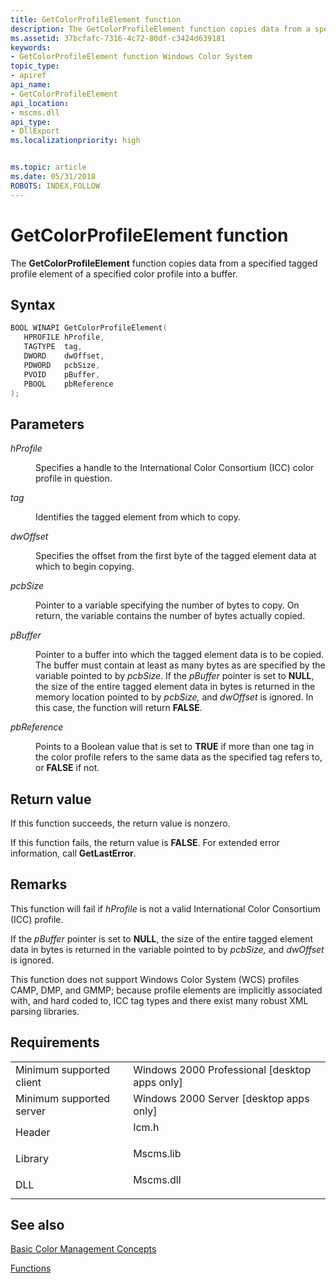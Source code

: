 ```yaml
---
title: GetColorProfileElement function
description: The GetColorProfileElement function copies data from a specified tagged profile element of a specified color profile into a buffer.
ms.assetid: 37bcfafc-7316-4c72-80df-c3424d639181
keywords:
- GetColorProfileElement function Windows Color System
topic_type:
- apiref
api_name:
- GetColorProfileElement
api_location:
- mscms.dll
api_type:
- DllExport
ms.localizationpriority: high


ms.topic: article
ms.date: 05/31/2018
ROBOTS: INDEX,FOLLOW
---
```


# GetColorProfileElement function

The **GetColorProfileElement** function copies data from a specified tagged profile element of a specified color profile into a buffer.

## Syntax


```C++
BOOL WINAPI GetColorProfileElement(
   HPROFILE hProfile,
   TAGTYPE  tag,
   DWORD    dwOffset,
   PDWORD   pcbSize,
   PVOID    pBuffer,
   PBOOL    pbReference
);
```



## Parameters

<dl> <dt>

*hProfile* 
</dt> <dd>

Specifies a handle to the International Color Consortium (ICC) color profile in question.

</dd> <dt>

*tag* 
</dt> <dd>

Identifies the tagged element from which to copy.

</dd> <dt>

*dwOffset* 
</dt> <dd>

Specifies the offset from the first byte of the tagged element data at which to begin copying.

</dd> <dt>

*pcbSize* 
</dt> <dd>

Pointer to a variable specifying the number of bytes to copy. On return, the variable contains the number of bytes actually copied.

</dd> <dt>

*pBuffer* 
</dt> <dd>

Pointer to a buffer into which the tagged element data is to be copied. The buffer must contain at least as many bytes as are specified by the variable pointed to by *pcbSize*. If the *pBuffer* pointer is set to **NULL**, the size of the entire tagged element data in bytes is returned in the memory location pointed to by *pcbSize,* and *dwOffset* is ignored. In this case, the function will return **FALSE**.

</dd> <dt>

*pbReference* 
</dt> <dd>

Points to a Boolean value that is set to **TRUE** if more than one tag in the color profile refers to the same data as the specified tag refers to, or **FALSE** if not.

</dd> </dl>

## Return value

If this function succeeds, the return value is nonzero.

If this function fails, the return value is **FALSE**. For extended error information, call **GetLastError**.

## Remarks

This function will fail if *hProfile* is not a valid International Color Consortium (ICC) profile.

If the *pBuffer* pointer is set to **NULL**, the size of the entire tagged element data in bytes is returned in the variable pointed to by *pcbSize,* and *dwOffset* is ignored.

This function does not support Windows Color System (WCS) profiles CAMP, DMP, and GMMP; because profile elements are implicitly associated with, and hard coded to, ICC tag types and there exist many robust XML parsing libraries.

## Requirements



|                                     |                                                                                      |
|-------------------------------------|--------------------------------------------------------------------------------------|
| Minimum supported client<br/> | Windows 2000 Professional \[desktop apps only\]<br/>                           |
| Minimum supported server<br/> | Windows 2000 Server \[desktop apps only\]<br/>                                 |
| Header<br/>                   | <dl> <dt>Icm.h</dt> </dl>     |
| Library<br/>                  | <dl> <dt>Mscms.lib</dt> </dl> |
| DLL<br/>                      | <dl> <dt>Mscms.dll</dt> </dl> |



## See also

<dl> <dt>

[Basic Color Management Concepts](basic-color-management-concepts.md)
</dt> <dt>

[Functions](functions.md)
</dt> </dl>

 

 





